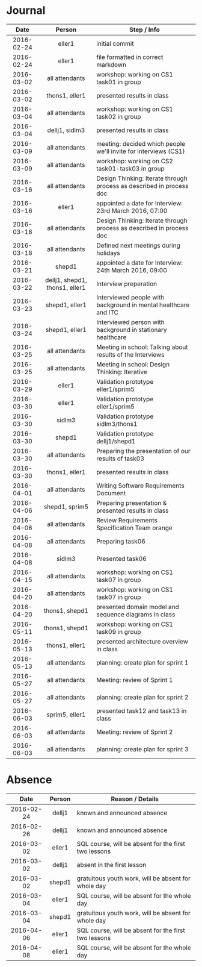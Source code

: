 # Journal
| Date       | Person 		  | Step / Info															|
| :--------: |:--------------:| --------------------------------------------------------------------|
| 2016-02-24 | eller1 		  | initial commit														|
| 2016-02-24 | eller1 	 	  | file formatted in correct markdown									|
| 2016-03-02 | all attendants | workshop: working on CS1 task01	in group							|
| 2016-03-02 | thons1, eller1 | presented results in class											|
| 2016-03-04 | all attendants | workshop: working on CS1 task02	in group							|
| 2016-03-04 | dellj1, sidlm3 | presented results in class											|
| 2016-03-09 | all attendants | meeting: decided which people we'll invite for interviews (CS1)		|
| 2016-03-09 | all attendants | workshop: working on CS2 task01-task03 in group						|
| 2016-03-16 | all attendants | Design Thinking: Iterate through process as described in process doc|
| 2016-03-16 | eller1		  | appointed a date for Interview: 23rd March 2016, 07:00				|
| 2016-03-18 | all attendants | Design Thinking: Iterate through process as described in process doc|
| 2016-03-18 | all attendants | Defined next meetings during holidays								|
| 2016-03-21 | shepd1         | appointed a date for Interview: 24th March 2016, 09:00              |
| 2016-03-22 | dellj1, shepd1, thons1, eller1 | Interview preperation 								|
| 2016-03-23 | shepd1, eller1 | Interviewed people with background in mental healthcare	and ITC		|
| 2016-03-24 | shepd1, eller1 | Interviewed person with background in stationary healthcare			|
| 2016-03-25 | all attendants | Meeting in school: Talking about results of the Interviews			|
| 2016-03-25 | all attendants | Meeting in school: Design Thinking: Iterative						|
| 2016-03-29 | eller1		  | Validation prototype eller1/sprim5									|
| 2016-03-30 | eller1		  | Validation prototype eller1/sprim5									|
| 2016-03-30 | sidlm3		  | Validation prototype sidlm3/thons1									|
| 2016-03-30 | shepd1		  | Validation prototype dellj1/shepd1									|
| 2016-03-30 | all attendants | Preparing the presentation of our results of task03					|
| 2016-03-30 | thons1, eller1 | presented results in class											|
| 2016-04-01 | all attendants | Writing Software Requirements Document								|
| 2016-04-06 | shepd1, sprim5 | Preparing presentation & presented results in class					|
| 2016-04-06 | all attendants | Review Requirements Specification Team orange						|
| 2016-04-08 | all attendants | Preparing task06													|
| 2016-04-08 | sidlm3		  | Presented task06													|
| 2016-04-15 | all attendants | workshop: working on CS1 task07	in group							|
| 2016-04-20 | all attendants | workshop: working on CS1 task07	in group							|
| 2016-04-20 | thons1, shepd1 | presented domain model and sequence diagrams in class				|
| 2016-05-11 | thons1, shepd1 | workshop: working on CS1 task09	in group							|
| 2016-05-13 | thons1, eller1 | presented architecture overview in class							|
| 2016-05-13 | all attendants | planning: create plan for sprint 1									|
| 2016-05-27 | all attendants | Meeting: review of Sprint 1											|
| 2016-05-27 | all attendants | planning: create plan for sprint 2									|
| 2016-06-03 | sprim5, eller1 | presented task12 and task13 in class 								|
| 2016-06-03 | all attendants | Meeting: review of Sprint 2											|
| 2016-06-03 | all attendants | planning: create plan for sprint 3									|


# Absence
| Date       | Person   | Reason / Details		                                |
| :--------: |:--------:| ------------------------------------------------------|
| 2016-02-24 | dellj1   | known and announced absence							|
| 2016-02-26 | dellj1   | known and announced absence							|
| 2016-03-02 | eller1   | SQL course, will be absent for the first two lessons	|
| 2016-03-02 | dellj1	| absent in the first lesson							|
| 2016-03-02 | shepd1   | gratuitous youth work, will be absent for whole day	|
| 2016-03-04 | eller1   | SQL course, will be absent for the whole day			|
| 2016-03-04 | shepd1   | gratuitous youth work, will be absent for whole day	|
| 2016-04-06 | eller1   | SQL course, will be absent for the first two lessons	|
| 2016-04-08 | eller1   | SQL course, will be absent for the whole day			|
